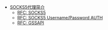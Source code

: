 
* [SOCKS5代理简介](https://studygolang.com/articles/31342) 
    * [RFC: SOCKS5](https://www.rfc-editor.org/rfc/rfc1928.txt) 
    * [RFC: SOCKS5 Username/Password AUTH](https://www.rfc-editor.org/rfc/rfc1929.txt)
    * [RFC: GSSAPI](https://tools.ietf.org/rfc/rfc2743.txt)